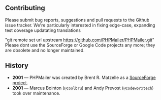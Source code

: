 ## Contributing

Please submit bug reports, suggestions and pull requests to the Github issue tracker.
We're particularly interested in fixing edge-case, expanding test coverage updatating translations

"git remote set url upstream https://github.com/PHPMailer/PHPMailer.git"
Please dont use the SourceForge or Google Code projects any more; they are obsolete and no longer maintained.

## History
- **2001** — PHPMailer was created by Brent R. Matzelle as a [SourceForge project](https://sourceforge.net/projects/phpmailer/).  
- **2001** — Marcus Bointon (`@coolbru`) and Andy Prevost (`@codeworxtech`) took over maintenance.  
